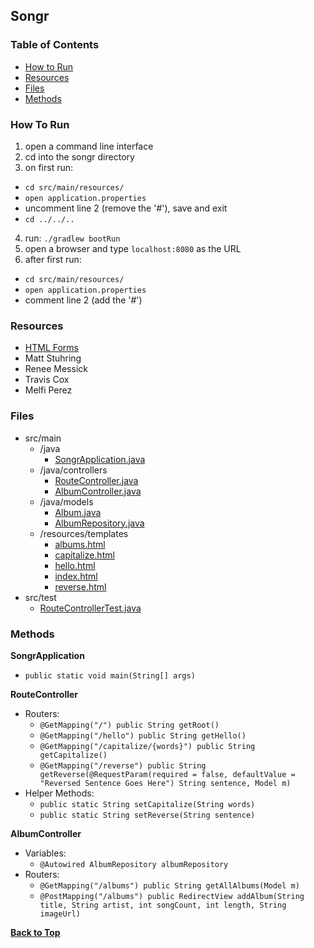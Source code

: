 <a name="top"><a/>
## Songr
### Table of Contents
* [How to Run](#run)
* [Resources](#resources)
* [Files](#files)
* [Methods](#methods)

<a name="run"></a>
### How To Run
1. open a command line interface
2. cd into the songr directory
3. on first run:
  * `cd src/main/resources/`
  * `open application.properties`
  * uncomment line 2 (remove the '#'), save and exit
  * `cd ../../..`
4. run: `./gradlew bootRun`
5. open a browser and type `localhost:8080` as the URL
6. after first run:
  * `cd src/main/resources/`
  * `open application.properties`
  * comment line 2 (add the '#')

<a name="resources"></a>
### Resources
* [HTML Forms](https://www.w3schools.com/html/html_forms.asp)
* Matt Stuhring
* Renee Messick
* Travis Cox
* Melfi Perez

<a name="files"></a>
### Files
* src/main
  * /java
    * [SongrApplication.java](./src/main/java/com/nparo/songr/SongrApplication.java)
  * /java/controllers
    * [RouteController.java](./src/main/java/com/nparo/songr/controllers/RouteController.java)
    * [AlbumController.java](./src/main/java/com/nparo/songr/controllers/AlbumController.java)
  * /java/models
    * [Album.java](./src/main/java/com/nparo/songr/models/Album.java)
    * [AlbumRepository.java](./src/main/java/com/nparo/songr/models/AlbumRepository.java)
  * /resources/templates
    * [albums.html](./src/main/resources/templates/albums.html)
    * [capitalize.html](./src/main/resources/templates/capitalize.html)
    * [hello.html](./src/main/resources/templates/hello.html)
    * [index.html](./src/main/resources/templates/index.html)
    * [reverse.html](./src/main/resources/templates/reverse.html)
* src/test
  * [RouteControllerTest.java](./src/test/java/com/nparo/songr/RouteControllerTest.java)

<a name="methods"></a>
### Methods
**SongrApplication**
* `public static void main(String[] args)`

**RouteController**
* Routers:
  * `@GetMapping("/") public String getRoot()`
  * `@GetMapping("/hello") public String getHello()`
  * `@GetMapping("/capitalize/{words}") public String getCapitalize()`
  * `@GetMapping("/reverse") public String getReverse(@RequestParam(required = false, defaultValue = "Reversed Sentence Goes Here") String sentence, Model m)`
* Helper Methods:
  * `public static String setCapitalize(String words)`
  * `public static String setReverse(String sentence)`

**AlbumController**
* Variables:
  * `@Autowired AlbumRepository albumRepository`
* Routers:
  * `@GetMapping("/albums") public String getAllAlbums(Model m)`
  * `@PostMapping("/albums") public RedirectView addAlbum(String title, String artist, int songCount, int length, String imageUrl)`
  

**[Back to Top](#top)**
  